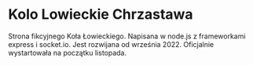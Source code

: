 # Kolo Lowieckie Chrzastawa
 
Strona fikcyjnego Koła Łowieckiego. Napisana w node.js z frameworkami express i socket.io. Jest rozwijana od września 2022. Oficjalnie wystartowała na początku listopada.